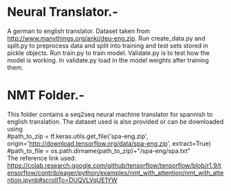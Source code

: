# Neural Translator.-
A german to english translator. Dataset taken from http://www.manythings.org/anki/deu-eng.zip.
Run create_data.py and split.py to preprocess data and split into training and test sets stored in pickle objects.
Run train.py to train model. Validate.py is to test how the model is working. In validate.py load in the model weights after training them.
# NMT Folder.-
This folder contains a seq2seq neural machine translator for spannish to english translation. The dataset used is also provided or can be downloaded using <br/>
#path_to_zip = tf.keras.utils.get_file('spa-eng.zip', origin='http://download.tensorflow.org/data/spa-eng.zip', extract=True) <br/>
#path_to_file = os.path.dirname(path_to_zip)+"/spa-eng/spa.txt" <br/>
The reference link used: https://colab.research.google.com/github/tensorflow/tensorflow/blob/r1.9/tensorflow/contrib/eager/python/examples/nmt_with_attention/nmt_with_attention.ipynb#scrollTo=DUQVLVqUE1YW 

